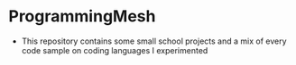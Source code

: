 # ProgrammingMesh

* This repository contains some small school projects and a mix of every code sample on coding languages I experimented
